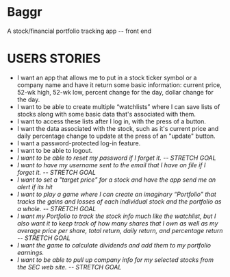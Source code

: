 # Baggr
A stock/financial portfolio tracking app -- front end

# USERS STORIES
- I want an app that allows me to put in a stock ticker symbol or a company name and have it return some basic information: current price, 52-wk high, 52-wk low, percent change for the day, dollar change for the day.
- I want to be able to create multiple “watchlists” where I can save lists of stocks along with some basic data that's associated with them. 
- I want to access these lists after I log in, with the press of a button.
- I want the data associated with the stock, such as it's current price and daily percentage change to update at the press of an "update" button. 
- I want a password-protected log-in feature.
- I want to be able to logout.
- *I want to be able to reset my password if I forget it. -- STRETCH GOAL*
- *I want to have my username sent to the email that I have on file if I forget it. -- STRETCH GOAL*
- *I want to set a "target price" for a stock and have the app send me an alert if its hit*
- *I want to play a game where I can create an imaginary “Portfolio” that tracks the gains and losses of each individual stock and the portfolio as a whole. -- STRETCH GOAL*
- *I want my Portfolio to track the stock info much like the watchlist, but I also want it to keep track of how many shares that I own as well as my average price per share, total return, daily return, and percentage return -- STRETCH GOAL*
- *I want the game to calculate dividends and add them to my portfolio earnings.*
- *I want to be able to pull up company info for my selected stocks from the SEC web site. -- STRETCH GOAL*

